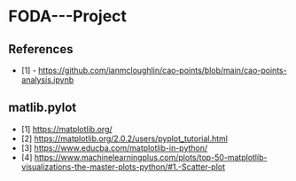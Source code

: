 # FODA---Project

## References
- [1] - https://github.com/ianmcloughlin/cao-points/blob/main/cao-points-analysis.ipynb




## matlib.pylot

- [1] https://matplotlib.org/
- [2] https://matplotlib.org/2.0.2/users/pyplot_tutorial.html
- [3] https://www.educba.com/matplotlib-in-python/ 
- [4] https://www.machinelearningplus.com/plots/top-50-matplotlib-visualizations-the-master-plots-python/#1.-Scatter-plot
